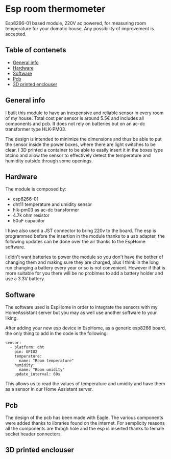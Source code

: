 # Esp room thermometer
Esp8266-01 based module, 220V ac powered, for measuring room temperature for your domotic house.
Any possibility of improvement is accepted.

## Table of contenets
* [General info](#general-info)
* [Hardware](#hardware)
* [Software](#software)
* [Pcb](#pcb)
* [3D printed enclouser](#3d-printed-enclouser)

## General info
I built this module to have an inexpensive and reliable sensor in every room of my house. 
Total cost per sensor is around 5.5€ and includes all components and pcb. It does not rely on batteries but on an ac-dc transformer type HLK-PM03. 

The design is intended to minimize the dimensions and thus be able to put the sensor inside the power boxes, where there are light switches to be clear. I 3D printed a container to be able to easily insert it in the boxes type btcino and allow the sensor to effectively detect the temperature and humidity outside through some openings.

## Hardware
The module is composed by:
* esp8266-01
* dht11 temperature and umidity sensor
* hlk-pm03 as ac-dc transformer
* 4.7k ohm resistor
* 50uF capacitor

I have also used a JST connector to bring 220v to the board.
The esp is programmed before the insertion in the module thanks to a usb adapter, the following updates can be done over the air thanks to the EspHome software.

I didn't want batteries to power the module so you don't have the bother of changing them and making sure they are charged, plus I think in the long run changing a battery every year or so is not convenient.
However if that is more suitable for you there will be no problmes to add a battery holder and use a 3.3V battery.

## Software
The software used is EspHome in order to integrate the sensors with my HomeAssistant server but you may as well use another software to your liking.

After adding your new esp device in EspHome, as a generic esp8266 board, the only thing to add in the code is the following:
```
sensor:
  - platform: dht
    pin: GPIO2
    temperature:
      name: "Room temperature"
    humidity:
      name: "Room umidity"
    update_interval: 60s
```

This allows us to read the values of temperature and umidity and have them as a sensor in our Home Assistant server.

## Pcb
The design of the pcb has been made with Eagle. The various components were added thanks to libraries found on the internet.
For semplicity reasons all the components are throgh hole and the esp is inserted thanks to female socket header connectors.

## 3D printed enclouser
